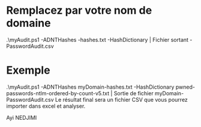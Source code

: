 # Remplacez <DOMAINNAME> par votre nom de domaine
.\myAudit.ps1 -ADNTHashes <DOMAINNAME>-hashes.txt -HashDictionary <FICHIER TEXTE HIBP>  | Fichier sortant <DOMAINNAME>-PasswordAudit.csv
# Exemple
.\myAudit.ps1 -ADNTHashes myDomain-hashes.txt -HashDictionary pwned-passwords-ntlm-ordered-by-count-v5.txt | Sortie de fichier myDomain-PasswordAudit.csv
Le résultat final sera un fichier CSV que vous pourrez importer dans excel et analyser.

Ayi NEDJIMI
